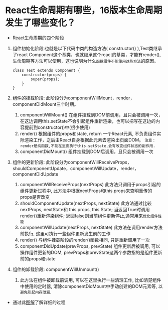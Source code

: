 # React生命周期有哪些，16版本生命周期发生了哪些变化？
- React生命周期的四个阶段
1. 组件初始化阶段:也就是以下代码中类的构造方法( constructor() ),Test类继承了react Component这个基类，也就继承这个react的基类，才能有render(),生命周期等方法可以使用，这也说明为什么`函数组件不能使用这些方法`的原因。
    ```
    class Test extends Component {
        constructor(props) {
            super(props);
        }
    }
    ```
2. 组件的挂载阶段: 此阶段分为componentWillMount，render，componentDidMount三个时期。
    1. componentWillMount() 在组件挂载到DOM前调用，且只会被调用一次，在这边调用this.setState不会引起组件重新渲染，也可以把写在这边的内容提前到constructor()中(很少使用)
    2. render() 根据组件的props和state, return 一个React元素, 不负责组件实际渲染工作，之后由React自身根据此元素去渲染出页面DOM。
        `注意：render是纯函数,不能在里面执行this.setState,会有改变组件状态的副作用.`
    3. componentDidMount() 组件挂载到DOM后调用，且只会被调用一次
    
3. 组件的更新阶段: 此阶段分为componentWillReceiveProps，shouldComponentUpdate，componentWillUpdate，render，componentDidUpdate
    1. componentWillReceiveProps(nextProps) 此方法只调用于props引起的组件更新过程中, 此方法中根据nextProps和this.props来查明重传的props是否改变
    2. shouldComponentUpdate(nextProps, nextState) 此方法通过比较nextProps, nextState和 this.props, this.State; 当返回True时调用render()重新渲染组件; 返回false则当前组件更新停止,通常用来`优化组件性能`
    3. componentWillUpdate(nextProps, nextState) 此方法在调用render方法前执行, 这里可执行一些组件更新发生前的工作
    4. render() 与组件挂载阶段的render()函数相同, 只是重新调用了一次
    5. componentDidUpdate(prevProps, prevState) 组件更新后被调用, 可以操作组件更新的DOM, prevProps和prevState这两个参数指的是组件更新前的props和state

4. 组件的卸载阶段: componentWillUnmount()
    1. 此方法在组件被卸载前调用, 可以在这里执行一些清理工作, 比如清楚组件中使用的定时器, 清除componentDidMount中手动创建的DOM元素等, 以`避免引起内存泄漏`.

- 通过此[图解](https://upload-images.jianshu.io/upload_images/14774960-ae964d7e475f4567.png)了解详细的过程
